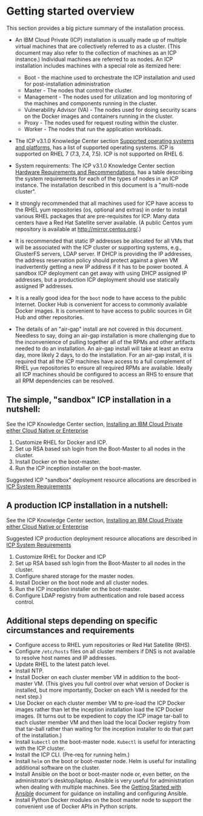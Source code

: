 # Getting started overview

This section provides a big picture summary of the installation process.

* An IBM Cloud Private (ICP) installation is usually made up of multiple virtual machines that are collectively referred to as a cluster.  (This document may also refer to the collection of machines as an ICP instance.) Individual machines are referred to as nodes.  An ICP installation includes machines with a special role as itemized here:
  * Boot - the machine used to orchestrate the ICP installation and used for post-installation administration
  * Master - The nodes that control the cluster.
  * Management - The nodes used for utilization and log monitoring of the machines and components running in the cluster.
  * Vulnerability Advisor (VA) - The nodes used for doing security scans on the Docker images and containers running in the cluster.
  * Proxy - The nodes used for request routing within the cluster.
  * Worker - The nodes that run the application workloads.


* The ICP v3.1.0 Knowledge Center section [Supported operating systems and platforms](https://www.ibm.com/support/knowledgecenter/en/SSBS6K_3.1.0/supported_system_config/supported_os.html), has a list of supported operating systems.  ICP is supported on RHEL 7 (7.3, 7.4, 7.5). ICP is not supported on RHEL 6.

* System requirements: The ICP v3.1.0 Knowledge Center section [Hardware Requirements and Recommendations](https://www.ibm.com/support/knowledgecenter/en/SSBS6K_3.1.0/supported_system_config/hardware_reqs.html), has a table describing the system requirements for each of the types of nodes in an ICP instance. The installation described in this document is a "multi-node cluster".

* It strongly recommended that all machines used for ICP have access to the RHEL yum repositories (os, optional and extras) in order to install various RHEL packages that are pre-requisites for ICP.  Many data centers have a Red Hat Satellite server available. (A public Centos yum repository is available at http://mirror.centos.org/.)

* It is recommended that static IP addresses be allocated for all VMs that will be associated with the ICP cluster or supporting systems, e.g., GlusterFS servers, LDAP server.  If DHCP is providing the IP addresses, the address reservation policy should protect against a given VM inadvertently getting a new IP address if it has to be power booted. A sandbox ICP deployment can get away with using DHCP assigned IP addresses, but a production ICP deployment should use statically assigned IP addresses.  

* It is a really good idea for the `boot` node to have access to the public Internet.  Docker Hub is convenient for access to commonly available Docker images. It is convenient to have access to public sources in Git Hub and other repositories.

* The details of an "air-gap" install are not covered in this document.  Needless to say, doing an air-gap installation is more challenging due to the inconvenience of pulling together all of the RPMs and other artifacts needed to do an installation.  An air-gap install will take at least an extra day, more likely 2 days, to do the installation.  For an air-gap install, it is required that all the ICP machines have access to a full complement of RHEL `yum` repositories to ensure all required RPMs are available.  Ideally all ICP machines should be configured to access an RHS to ensure that all RPM dependencies can be resolved.

## The simple, "sandbox" ICP installation in a nutshell:
See the ICP Knowledge Center section, [Installing an IBM Cloud Private either Cloud Native or Enterprise](https://www.ibm.com/support/knowledgecenter/en/SSBS6K_3.1.0/installing/install_containers.html)

1. Customize RHEL for Docker and ICP.
2. Set up RSA based ssh login from the Boot-Master to all nodes in the cluster.
3. Install Docker on the boot-master.
4. Run the ICP inception installer on the boot-master.

Suggested ICP "sandbox" deployment resource allocations are described in [ICP System Requirements](icp-system-requirements.md)

## A production ICP installation in a nutshell:
See the ICP Knowledge Center section, [Installing an IBM Cloud Private either Cloud Native or Enterprise](https://www.ibm.com/support/knowledgecenter/en/SSBS6K_3.1.0/installing/install_containers.html)

Suggested ICP production deployment resource allocations are described in [ICP System Requirements](icp-system-requirements.md)

1. Customize RHEL for Docker and ICP
2. Set up RSA based ssh login from the Boot-Master to all nodes in the cluster.
3. Configure shared storage for the master nodes.
4. Install Docker on the boot node and all cluster nodes.
5. Run the ICP inception installer on the boot-master.
6. Configure LDAP registry from authentication and role based access control.

## Additional steps depending on specific circumstances and requirements

* Configure access to RHEL yum repositories or Red Hat Satellite (RHS).
* Configure `/etc/hosts` files on all cluster members if DNS is not available to resolve host names and IP addresses.
* Update RHEL to the latest patch level.
* Install NTP.
* Install Docker on each cluster member VM in addition to the boot-master VM. (This gives you full control over what version of Docker is installed, but more importantly, Docker on each VM is needed for the next step.)
* Use Docker on each cluster member VM to pre-load the ICP Docker images rather than let the inception installation load the ICP Docker images.  (It turns out to be expedient to copy the ICP image tar-ball to each cluster member VM and then load the local Docker registry from that tar-ball rather than waiting for the inception installer to do that part of the installation.)
* Install `kubectl` on the boot-master node.  `Kubectl` is useful for interacting with the ICP cluster.
* Install the ICP CLI.  (Pre-req for running helm.)
* Install `helm` on the boot or boot-master node.  Helm is useful for installing additional software on the cluster.
* Install Ansible on the boot or boot-master node or, even better, on the administrator's desktop/laptop.  Ansible is very useful for administration when dealing with multiple machines.  See the [Getting Started with Ansible](getting-started-with-ansible.md) document for guidance on installing and configuring Ansible.
* Install Python Docker modules on the boot master node to support the convenient use of Docker APIs in Python scripts.
